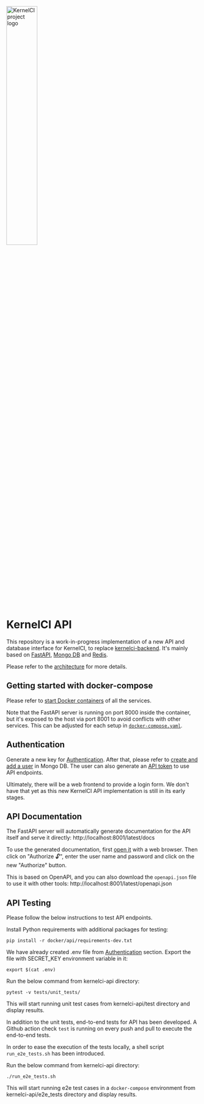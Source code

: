 <img src="https://kernelci.org/image/kernelci-horizontal-color.png"
     alt="KernelCI project logo"
     width="40%" />

KernelCI API
============

This repository is a work-in-progress implementation of a new API and database
interface for KernelCI, to replace
[kernelci-backend](https://github.com/kernelci/kernelci-backend.git).  It's
mainly based on [FastAPI](https://fastapi.tiangolo.com/), [Mongo
DB](https://www.mongodb.com/) and [Redis](https://redis.io/).

Please refer to the [architecture](https://kernelci.org/docs/api/overview/#api-architecture) for more details.


## Getting started with docker-compose

Please refer to [start Docker containers](https://kernelci.org/docs/api/getting-started/#start-docker-compose) of all the services.

Note that the FastAPI server is running on port 8000 inside the container, but
it's exposed to the host via port 8001 to avoid conflicts with other services.
This can be adjusted for each setup in
[`docker-compose.yaml`](docker-compose.yaml).


## Authentication

Generate a new key for [Authentication](https://kernelci.org/docs/api/getting-started/#create-the-environment-file
).
After that, please refer to [create and add a user](https://kernelci.org/docs/api/getting-started/#create-a-user-account) in Mongo DB.
The user can also generate an [API token](https://kernelci.org/docs/api/getting-started/#create-an-api-token) to use API endpoints.

Ultimately, there will be a web frontend to provide a login form.  We don't
have that yet as this new KernelCI API implementation is still in its early
stages.


## API Documentation

The FastAPI server will automatically generate documentation for the API itself
and serve it directly: http://localhost:8001/latest/docs

To use the generated documentation, first [open
it](http://localhost:8001/latest/docs) with a web browser.  Then click on
"Authorize 🔓", enter the user name and password and click on the new
"Authorize" button.

This is based on OpenAPI, and you can also download the `openapi.json` file to
use it with other tools: http://localhost:8001/latest/openapi.json


## API Testing

Please follow the below instructions to test API endpoints.

Install Python requirements with additional packages for testing:
```
pip install -r docker/api/requirements-dev.txt
```

We have already created .env file from [Authentication](https://github.com/kernelci/kernelci-api#authentication) section.
Export the file with SECRET_KEY environment variable in it:
```
export $(cat .env)
```

Run the below command from kernelci-api directory:
```
pytest -v tests/unit_tests/
```
This will start running unit test cases from kernelci-api/test directory and display results.

In addition to the unit tests, end-to-end tests for API has been developed.
A Github action check `test` is running on every push and pull to execute the end-to-end tests.

In order to ease the execution of the tests locally, a shell script `run_e2e_tests.sh` has been introduced.

Run the below command from kernelci-api directory:
```
./run_e2e_tests.sh
```
This will start running e2e test cases in a `docker-compose` environment from kernelci-api/e2e_tests directory and display results.
